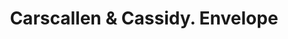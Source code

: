 ---
doi: 10.7916/D8PP0HSN
date_other: '1903'
date_other_textual: '1903'
form: printed ephemera
genre:
- Envelopes
name:
- Carscallen & Cassidy
object_in_context_url: https://biggert.cul.columbia.edu/items/view/ave_biggert_00799
subject_hierarchical_geographic:
- Jersey City, New Jersey, United States
subject_name:
- Carscallen & Cassidy
title: Carscallen & Cassidy. Envelope
sort_title: Carscallen & Cassidy. Envelope
call_number: ave_biggert_00799
coordinates:
- 40.714,-74.071
pid: ave_biggert_00799
identifiers: ave_biggert_00799
thumbnail: false
permalink: /biggert/ave_biggert_00799/
layout: iiif-image-page
---